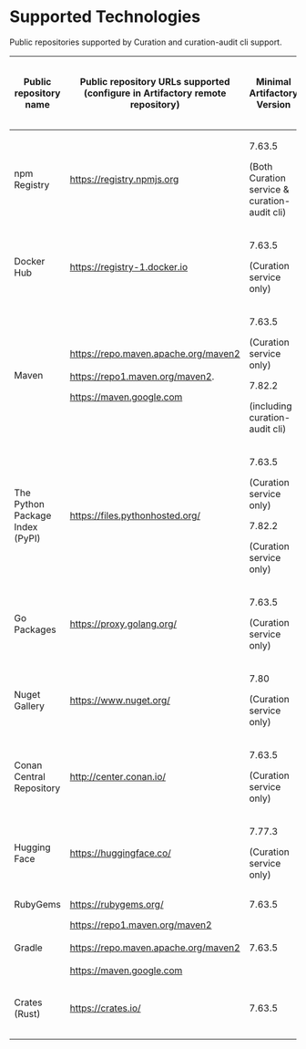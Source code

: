 # Supported Technologies

Public repositories supported by Curation and curation-audit cli support.

<table><thead><tr><th width="141.1328125">Public repository name</th><th>Public repository URLs supported (configure in Artifactory remote repository)</th><th>Minimal Artifactory Version</th><th width="124">Minimal Curation Version (aka Xray Version)</th><th>Minimal JFrog cli version (for curation-audit)</th><th>Catalog Support (UI &#x26; API)</th></tr></thead><tbody><tr><td>npm Registry</td><td><a href="https://registry.npmjs.org/">https://registry.npmjs.org</a></td><td><p>7.63.5</p><p>(Both Curation service &#x26; curation-audit cli)</p></td><td><p>3.78.x</p><p>(Both Curation service &#x26; curation-audit cli)</p></td><td>2.38.3</td><td>Yes</td></tr><tr><td>Docker Hub</td><td><a href="https://registry-1.docker.io/">https://registry-1.docker.io</a></td><td><p>7.63.5</p><p>(Curation service only)</p></td><td><p>3.82.10</p><p>(Curation service only)</p></td><td>Not available</td><td>API Only</td></tr><tr><td>Maven </td><td><p><a href="https://repo.maven.apache.org/maven2/">https://repo.maven.apache.org/maven2</a><br><br><a href="https://repo1.maven.org/maven2/">https://repo1.maven.org/maven2</a>.    </p><p><a href="https://maven.google.com">https://maven.google.com</a>                    </p></td><td><p>7.63.5</p><p>(Curation service only)</p><p>7.82.2</p><p>(including curation-audit cli)</p></td><td><p>3.78.x</p><p>(Curation service only)</p><p>3.92.7</p><p>(including curation-audit cli)</p></td><td>2.53.1</td><td>Yes</td></tr><tr><td>The Python Package Index (PyPI)</td><td><a href="https://files.pythonhosted.org/">https://files.pythonhosted.org/</a></td><td><p>7.63.5</p><p>(Curation service only)</p><p>7.82.2</p><p>(Curation service only)</p></td><td><p>3.78.x</p><p>(Curation service only)</p><p>3.92.7</p><p>(Curation service only)</p></td><td>2.62.0 (pip support)</td><td>Yes</td></tr><tr><td>Go Packages</td><td><a href="https://proxy.golang.org/">https://proxy.golang.org/</a></td><td><p>7.63.5</p><p>(Curation service only)</p></td><td><p>3.92.7</p><p>(Curation service only)</p></td><td>2.58.1</td><td>API Only</td></tr><tr><td>Nuget Gallery</td><td><a href="https://www.nuget.org/">https://www.nuget.org/</a></td><td><p>7.80</p><p>(Curation service only)</p></td><td><p>3.92.7</p><p>(Curation service only)</p></td><td>2.68.0</td><td>Yes</td></tr><tr><td>Conan Central Repository</td><td><a href="http://center.conan.io/">http://center.conan.io/</a></td><td><p>7.63.5 </p><p>(Curation service only)</p></td><td><p>3.95.x</p><p>(Curation service only)</p></td><td>Coming soon</td><td>Yes</td></tr><tr><td>Hugging Face</td><td><a href="https://huggingface.co/">https://huggingface.co/</a></td><td><p>7.77.3</p><p>(Curation service only)</p></td><td><p>3.95.x</p><p>(Curation service only)</p></td><td>N/A</td><td>Yes</td></tr><tr><td>RubyGems</td><td><a href="https://rubygems.org/">https://rubygems.org/</a></td><td>7.63.5</td><td>3.98.0</td><td>N/A</td><td>API Only</td></tr><tr><td>Gradle</td><td><a href="https://repo1.maven.org/maven2">https://repo1.maven.org/maven2</a><br><br><a href="https://repo.maven.apache.org/maven2">https://repo.maven.apache.org/maven2</a> <br>      <br><a href="https://maven.google.com">https://maven.google.com</a></td><td>7.63.5</td><td>3.101.0</td><td>N/A</td><td>API Only</td></tr><tr><td>Crates (Rust)</td><td><a href="https://crates.io/">https://crates.io/</a></td><td>7.63.5</td><td>3.118</td><td>N/A<br>Support native messaging</td><td>Yes <br>Self-Hosted version 1.16</td></tr></tbody></table>
